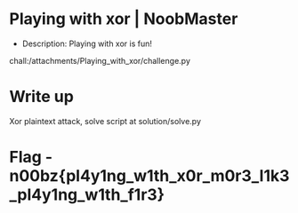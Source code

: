 # Playing with xor | NoobMaster
- Description: Playing with xor is fun!

chall:/attachments/Playing_with_xor/challenge.py

# Write up
Xor plaintext attack, solve script at solution/solve.py

# Flag - n00bz{pl4y1ng_w1th_x0r_m0r3_l1k3_pl4y1ng_w1th_f1r3}
